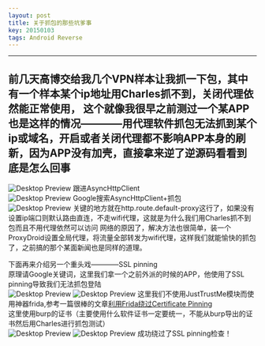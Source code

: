```yaml
---
layout: post
title: 关于抓包的那些坑爹事
key: 20150103
tags: Android Reverse
---
```

---
前几天高博交给我几个VPN样本让我抓一下包，其中有一个样本某个ip地址用Charles抓不到，关闭代理依然能正常使用，
这个就像我很早之前测过一个某APP也是这样的情况————用代理软件抓包无法抓到某个ip或域名，开启或者关闭代理都不影响APP本身的刷新，因为APP没有加壳，直接拿来逆了逆源码看看到底是怎么回事 <!--more-->
---
<!--more-->
![Desktop Preview](https://raw.githubusercontent.com/la0s/la0s.github.io/master/screenshots/20181014.1.png)
跟进AsyncHttpClient  
![Desktop Preview](https://raw.githubusercontent.com/la0s/la0s.github.io/master/screenshots/20181014.2.png)
Google搜索AsyncHttpClient+抓包  
![Desktop Preview](https://raw.githubusercontent.com/la0s/la0s.github.io/master/screenshots/20181014.3.png)
关键的地方就在http.route.default-proxy这行了，如果没有设置ip端口则默认路由直连，不走wifi代理，这就是为什么我们用Charles抓不到包而且不用代理依然可以访问
网络的原因了，解决方法也很简单，装一个ProxyDroid设置全局代理，将流量全部转发为wifi代理，这样我们就能愉快的抓包了，之前搞的那个某面新闻也是同样的道理。  

下面再来介绍另一个重头戏————SSL pinning  
原理请Google关键词，这里我们拿一个之前外派的时候的APP，他使用了SSL pinning导致我们无法抓包登陆  
![Desktop Preview](https://raw.githubusercontent.com/la0s/la0s.github.io/master/screenshots/20181014.4.png)
![Desktop Preview](https://raw.githubusercontent.com/la0s/la0s.github.io/master/screenshots/20181014.5.png)
这里我们不使用JustTrustMe模块而使用神器frida,参考一篇很棒的文章[利用Frida绕过Certificate Pinning](https://bbs.pediy.com/thread-222427.htm/)  
这里使用burp的证书（主要使用什么软件证书一定要统一，不能从burp导出的证书然后用Charles进行抓包测试）  
![Desktop Preview](https://raw.githubusercontent.com/la0s/la0s.github.io/master/screenshots/20181014.6.png)
![Desktop Preview](https://raw.githubusercontent.com/la0s/la0s.github.io/master/screenshots/20181014.7.png)
成功绕过了SSL pinning检查！
